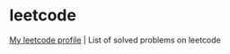 # leetcode
[My leetcode profile](https://leetcode.com/u/OS007/) | List of solved problems on leetcode
